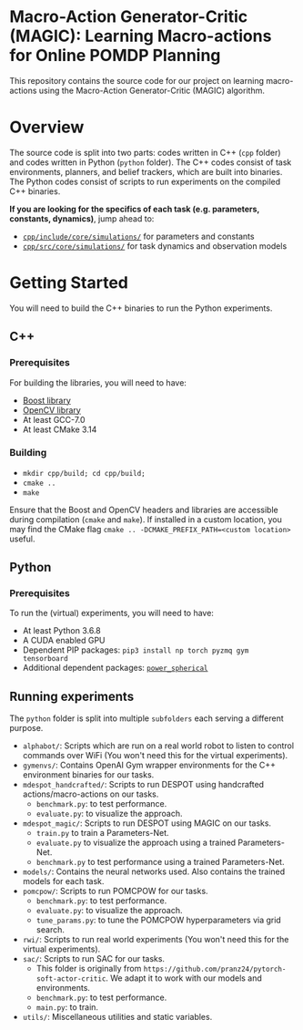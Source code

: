 # Macro-Action Generator-Critic (MAGIC): Learning Macro-actions for Online POMDP Planning

This repository contains the source code for our project on learning macro-actions using the Macro-Action Generator-Critic (MAGIC) algorithm.

# Overview

The source code is split into two parts: codes written in C++ (`cpp` folder) and codes written in Python (`python` folder). The C++ codes consist of task environments, planners, and belief trackers, which are built into binaries. The Python codes consist of scripts to run experiments on the compiled C++ binaries.

**If you are looking for the specifics of each task (e.g. parameters, constants, dynamics)**, jump ahead to:
- [`cpp/include/core/simulations/`](cpp/include/core/simulations/) for parameters and constants
- [`cpp/src/core/simulations/`](cpp/src/core/simulations/) for task dynamics and observation models

# Getting Started

You will need to build the C++ binaries to run the Python experiments.

## C++

### Prerequisites
For building the libraries, you will need to have:
- [Boost library](https://www.boost.org/)
- [OpenCV library](https://opencv.org/)
- At least GCC-7.0
- At least CMake 3.14

### Building
- `mkdir cpp/build; cd cpp/build;`
- `cmake ..`
- `make`

Ensure that the Boost and OpenCV headers and libraries are accessible during compilation (`cmake` and `make`). If installed in a custom location, you may find the CMake flag `cmake .. -DCMAKE_PREFIX_PATH=<custom location>` useful.

## Python

### Prerequisites
To run the (virtual) experiments, you will need to have:
- At least Python 3.6.8
- A CUDA enabled GPU
- Dependent PIP packages: `pip3 install np torch pyzmq gym tensorboard`
- Additional dependent packages: [`power_spherical`](https://github.com/nicola-decao/power_spherical)

## Running experiments
The `python` folder is split into multiple `subfolders` each serving a different purpose.

- `alphabot/`: Scripts which are run on a real world robot to listen to control commands over WiFi (You won't need this for the virtual experiments).
- `gymenvs/`: Contains OpenAI Gym wrapper environments for the C++ environment binaries for our tasks.
- `mdespot_handcrafted/`: Scripts to run DESPOT using handcrafted actions/macro-actions on our tasks.
    - `benchmark.py`: to test performance.
    - `evaluate.py`: to visualize the approach.
- `mdespot_magic/`: Scripts to run DESPOT using MAGIC on our tasks.
    - `train.py` to train a Parameters-Net.
    - `evaluate.py` to visualize the approach using a trained Parameters-Net.
    - `benchmark.py` to test performance using a trained Parameters-Net.
- `models/`: Contains the neural networks used. Also contains the trained models for each task.
- `pomcpow/`: Scripts to run POMCPOW for our tasks.
    - `benchmark.py`: to test performance.
    - `evaluate.py`: to visualize the approach.
    - `tune_params.py`: to tune the POMCPOW hyperparameters via grid search.
- `rwi/`: Scripts to run real world experiments (You won't need this for the virtual experiments).
- `sac/`: Scripts to run SAC for our tasks.
    - This folder is originally from `https://github.com/pranz24/pytorch-soft-actor-critic`. We adapt it to work with our models and environments.
    - `benchmark.py`: to test performance.
    - `main.py`: to train.
- `utils/`: Miscellaneous utilities and static variables.
